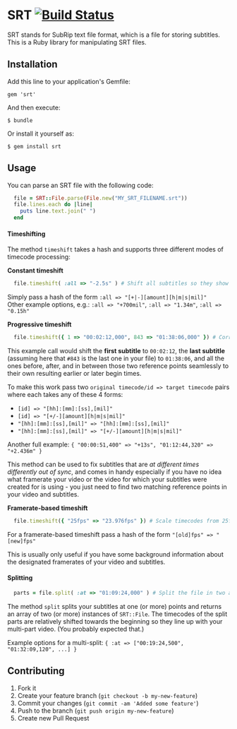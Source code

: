 # SRT [![Build Status](https://travis-ci.org/cpetersen/srt.png?branch=master)](https://travis-ci.org/cpetersen/srt)

SRT stands for SubRip text file format, which is a file for storing subtitles. This is a Ruby library for manipulating SRT files. 

## Installation

Add this line to your application's Gemfile:

    gem 'srt'

And then execute:

    $ bundle
    
Or install it yourself as:

    $ gem install srt

## Usage

You can parse an SRT file with the following code:

```ruby
  file = SRT::File.parse(File.new("MY_SRT_FILENAME.srt"))
  file.lines.each do |line|
    puts line.text.join(" ")
  end
```

#### Timeshifting

The method `timeshift` takes a hash and supports three different modes of timecode processing:

**Constant timeshift** 

```ruby
  file.timeshift( :all => "-2.5s" ) # Shift all subtitles so they show up 2.5 seconds earlier    
```

Simply pass a hash of the form `:all => "[+|-][amount][h|m|s|mil]"`  
Other example options, e.g.: `:all => "+700mil"`, `:all => "1.34m"`, `:all => "0.15h"`

 **Progressive timeshift**

```ruby
  file.timeshift({ 1 => "00:02:12,000", 843 => "01:38:06,000" }) # Correct drifting-out-of-sync
```

This example call would shift the **first subtitle** to `00:02:12`, the **last subtitle** (assuming here that `#843` is the last one in your file) to `01:38:06`, and all the ones before, after, and in between those two reference points seamlessly to their own resulting earlier or later begin times.

To make this work pass two `original timecode/id => target timecode` pairs where each takes any of these 4 forms: 

* `[id] => "[hh]:[mm]:[ss],[mil]"`
* `[id] => "[+/-][amount][h|m|s|mil]"`
* `"[hh]:[mm]:[ss],[mil]" => "[hh]:[mm]:[ss],[mil]"`
* `"[hh]:[mm]:[ss],[mil]" => "[+/-][amount][h|m|s|mil]"`

Another full example: `{ "00:00:51,400" => "+13s", "01:12:44,320" => "+2.436m" }`

This method can be used to fix subtitles that are *at different times differently out of sync*,
and comes in handy especially if you have no idea what framerate your video or the video for which your subtitles
were created for is using - you just need to find two matching reference points in your video and subtitles.

**Framerate-based timeshift**

```ruby
  file.timeshift({ "25fps" => "23.976fps" }) # Scale timecodes from 25fps to 23.976fps
```

For a framerate-based timeshift pass a hash of the form `"[old]fps" => "[new]fps"`

This is usually only useful if you have some background information about the designated framerates of your video and subtitles.

#### Splitting

```ruby
  parts = file.split( :at => "01:09:24,000" ) # Split the file in two at 01:09:24
```

The method `split` splits your subtitles at one (or more) points and returns an array of two (or more) instances of `SRT::File`.
The timecodes of the split parts are relatively shifted towards the beginning so they line up with your multi-part video. (You probably expected that.)

Example options for a multi-split: `{ :at => ["00:19:24,500", "01:32:09,120", ...] }`

## Contributing

1. Fork it
2. Create your feature branch (`git checkout -b my-new-feature`)
3. Commit your changes (`git commit -am 'Added some feature'`)
4. Push to the branch (`git push origin my-new-feature`)
5. Create new Pull Request
